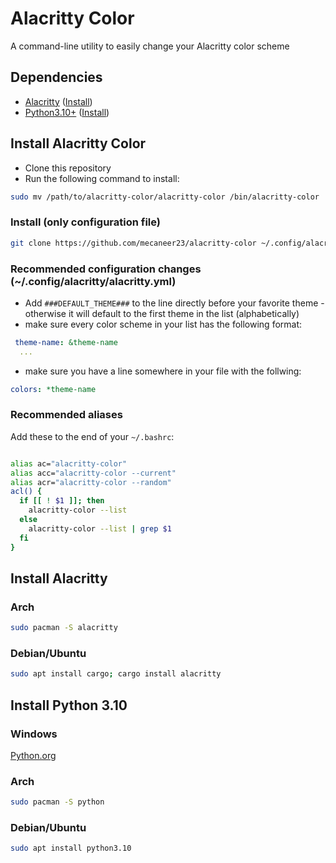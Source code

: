 # Alacritty Color

A command-line utility to easily change your Alacritty color scheme

## Dependencies

- [Alacritty](https://github.com/alacritty/alacritty) ([Install](#install-alacritty))
- [Python3.10+](https://www.python.org/) ([Install](#install-python-310))

## Install Alacritty Color

- Clone this repository
- Run the following command to install:

```bash
sudo mv /path/to/alacritty-color/alacritty-color /bin/alacritty-color
```

### Install (only configuration file)

```bash
git clone https://github.com/mecaneer23/alacritty-color ~/.config/alacritty
```

### Recommended configuration changes (~/.config/alacritty/alacritty.yml)

- Add `###DEFAULT_THEME###` to the line directly before your favorite theme -
 otherwise it will default to the first theme in the list (alphabetically)
- make sure every color scheme in your list has the following format:

```yml
 theme-name: &theme-name
  ...
```

- make sure you have a line somewhere in your file with the follwing:

```yml
colors: *theme-name
```

### Recommended aliases

Add these to the end of your `~/.bashrc`:

```bash

alias ac="alacritty-color"
alias acc="alacritty-color --current"
alias acr="alacritty-color --random"
acl() {
  if [[ ! $1 ]]; then
    alacritty-color --list
  else
    alacritty-color --list | grep $1
  fi
}

```

## Install Alacritty

### Arch

```bash
sudo pacman -S alacritty
```

### Debian/Ubuntu

```bash
sudo apt install cargo; cargo install alacritty
```

## Install Python 3.10

### Windows

[Python.org](https://www.python.org/downloads/windows/)

### Arch

```bash
sudo pacman -S python
```

### Debian/Ubuntu

```bash
sudo apt install python3.10
```
